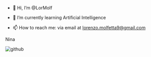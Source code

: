 - 👋 Hi, I’m @LorMolf

- 🌱 I’m currently learning Artificial Intelligence
- 📫 How to reach me: via email at lorenzo.molfetta9@gmail.com

Nina

![github](https://img.shields.io/badge/GitHub-000000?style=for-the-badge&logo=GitHub&logoColor=white)

<!---
LorMolf/LorMolf is a ✨ special ✨ repository because its `README.md` (this file) appears on your GitHub profile.
You can click the Preview link to take a look at your changes.
--->
